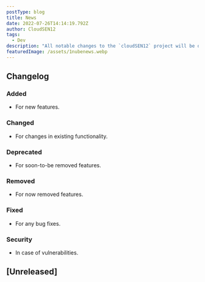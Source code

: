 ```yaml
---
postType: blog
title: News
date: 2022-07-26T14:14:19.792Z
author: CloudSEN12
tags:
  - Dev
description: "All notable changes to the `cloudSEN12` project will be documented in this file. The format is based on Keep a Changelog - https://keepachangelog.com/en/1.0.0/, and this project adheres to Semantic Versioning - https://semver.org/spec/v2.0.0.html."
featuredImage: /assets/1nubenews.webp
---
```



## Changelog

### Added
- For new features.

### Changed
- For changes in existing functionality.

### Deprecated
- For soon-to-be removed features.

### Removed
- For now removed features.

### Fixed
- For any bug fixes.

### Security
- In case of vulnerabilities.

## [Unreleased]


